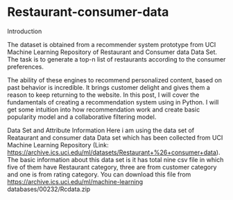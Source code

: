 # Restaurant-consumer-data
Introduction

The dataset is obtained from a recommender system prototype from UCI Machine Learning Repository of Restaurant and Consumer data Data Set. The task is to generate a top-n list of restaurants according to the consumer preferences.

The ability of these engines to recommend personalized content, based on past behavior is incredible. It brings customer delight and gives them a reason to keep returning to the website. In this post, I will cover the fundamentals of creating a recommendation system using in Python. I will get some intuition into how recommendation work and create basic popularity model and a collaborative filtering model.

Data Set and Attribute Information
Here i am using the data set of Reataurant and consumer data Data set which has been collected from UCI Machine Learning Repository (Link: https://archive.ics.uci.edu/ml/datasets/Restaurant+%26+consumer+data). The basic information about this data set is it has total nine csv file in which five of them have Restaurant category, three are from customer category and one is from rating category.
You can download this file from   https://archive.ics.uci.edu/ml/machine-learning databases/00232/Rcdata.zip
